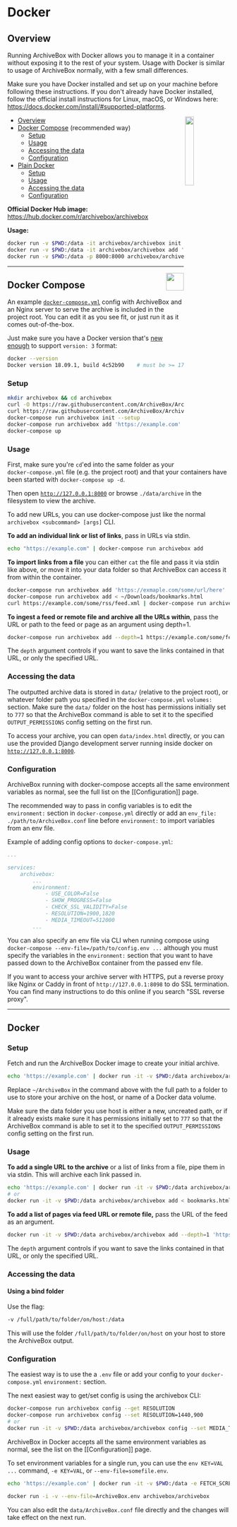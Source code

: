 # Docker

## Overview

Running ArchiveBox with Docker allows you to manage it in a container without exposing it to the rest of your system. Usage with Docker is similar to usage of ArchiveBox normally, with a few small differences.

Make sure you have Docker installed and set up on your machine before following these instructions. If you don't already have Docker installed, follow the official install instructions for Linux, macOS, or Windows here: https://docs.docker.com/install/#supported-platforms.

<img src="https://i.imgur.com/qFAPRwC.png" width="20%" align="right">

- [Overview](#)
- [Docker Compose](#docker-compose) (recommended way)
  - [Setup](#setup)
  - [Usage](#usage)
  - [Accessing the data](#accessing-the-data)
  - [Configuration](#configuration)
- [Plain Docker](#docker)
  - [Setup](#setup-1)
  - [Usage](#usage-1)
  - [Accessing the data](#accessing-the-data-1)
  - [Configuration](#configuration-1)

**Official Docker Hub image:**  
https://hub.docker.com/r/archivebox/archivebox

**Usage:**
```bash
docker run -v $PWD:/data -it archivebox/archivebox init --setup
docker run -v $PWD:/data -it archivebox/archivebox add 'https://example.com'
docker run -v $PWD:/data -p 8000:8000 archivebox/archivebox server 0.0.0.0:8000
```

---

<img src="https://i.imgur.com/knwOtky.png" height="40px" align="right">

## Docker Compose

An example [`docker-compose.yml`](https://github.com/ArchiveBox/ArchiveBox/blob/master/docker-compose.yml) config with ArchiveBox and an Nginx server to serve the archive is included in the project root. You can edit it as you see fit, or just run it as it comes out-of-the-box.

Just make sure you have a Docker version that's [new enough](https://docs.docker.com/compose/compose-file/) to support `version: 3` format:

```bash
docker --version
Docker version 18.09.1, build 4c52b90    # must be >= 17.04.0
```

### Setup

```bash
mkdir archivebox && cd archivebox
curl -O https://raw.githubusercontent.com/ArchiveBox/ArchiveBox/master/docker-compose.yml
curl https://raw.githubusercontent.com/ArchiveBox/ArchiveBox/master/etc/sonic/config.cfg > sonic.cfg
docker-compose run archivebox init --setup
docker-compose run archivebox add 'https://example.com'
docker-compose up
```

### Usage

First, make sure you're `cd`'ed into the same folder as your `docker-compose.yml` file (e.g. the project root) and that your containers have been started with `docker-compose up -d`.

Then open [`http://127.0.0.1:8000`](http://127.0.0.1:8000) or browse `./data/archive` in the filesystem to view the archive.

To add new URLs, you can use docker-compose just like the normal `archivebox <subcommand> [args]` CLI.

**To add an individual link or list of links**, pass in URLs via stdin.

```bash
echo "https://example.com" | docker-compose run archivebox add
```

**To import links from a file** you can either `cat` the file and pass it via stdin like above, or move it into your data folder so that ArchiveBox can access it from within the container.

```bash
docker-compose run archivebox add 'https://exmaple.com/some/url/here'
docker-compose run archivebox add < ~/Downloads/bookmarks.html
curl https://example.com/some/rss/feed.xml | docker-compose run archivebox add
```

**To ingest a feed or remote file and archive all the URLs within**, pass the URL or path to the feed or page as an argument using depth=1.

```bash
docker-compose run archivebox add --depth=1 https://example.com/some/feed.rss
```

The `depth` argument controls if you want to save the links contained in that URL, or only the specified URL.

### Accessing the data

The outputted archive data is stored in `data/` (relative to the project root), or whatever folder path you specified in the `docker-compose.yml` `volumes:` section. Make sure the `data/` folder on the host has permissions initially set to `777` so that the ArchiveBox command is able to set it to the specified `OUTPUT_PERMISSIONS` config setting on the first run.

To access your archive, you can open `data/index.html` directly, or you can use the provided Django development server running inside docker on [`http://127.0.0.1:8000`](http://127.0.0.1:8000).

### Configuration

ArchiveBox running with docker-compose accepts all the same environment variables as normal, see the full list on the [[Configuration]] page.

The recommended way to pass in config variables is to edit the `environment:` section in `docker-compose.yml` directly or add an `env_file: ./path/to/ArchiveBox.conf` line before `environment:` to import variables from an env file.

Example of adding config options to `docker-compose.yml`:

```yaml
...

services:
    archivebox:
        ...
        environment:
            - USE_COLOR=False
            - SHOW_PROGRESS=False
            - CHECK_SSL_VALIDITY=False
            - RESOLUTION=1900,1820
            - MEDIA_TIMEOUT=512000
        ...
```

You can also specify an env file via CLI when running compose using `docker-compose --env-file=/path/to/config.env ...` although you must specify the variables in the `environment:` section that you want to have passed down to the ArchiveBox container from the passed env file.

If you want to access your archive server with HTTPS, put a reverse proxy like Nginx or Caddy in front of `http://127.0.0.1:8098` to do SSL termination. You can find many instructions to do this online if you search "SSL reverse proxy".

---

## Docker

### Setup

Fetch and run the ArchiveBox Docker image to create your initial archive.

```bash
echo 'https://example.com' | docker run -it -v $PWD:/data archivebox/archivebox add
```

Replace `~/ArchiveBox` in the command above with the full path to a folder to use to store your archive on the host, or name of a Docker data volume.

Make sure the data folder you use host is either a new, uncreated path, or if it already exists make sure it has permissions initially set to `777` so that the ArchiveBox command is able to set it to the specified `OUTPUT_PERMISSIONS` config setting on the first run.

### Usage

**To add a single URL to the archive** or a list of links from a file, pipe them in via stdin. This will archive each link passed in.

```bash
echo 'https://example.com' | docker run -it -v $PWD:/data archivebox/archivebox add
# or
docker run -it -v $PWD:/data archivebox/archivebox add < bookmarks.html
```

**To add a list of pages via feed URL or remote file,** pass the URL of the feed as an argument.

```bash
docker run -it -v $PWD:/data archivebox/archivebox add --depth=1 'https://example.com/some/rss/feed.xml'
```

The `depth` argument controls if you want to save the links contained in that URL, or only the specified URL.

### Accessing the data

#### Using a bind folder

Use the flag:

```bash
-v /full/path/to/folder/on/host:/data
```

This will use the folder `/full/path/to/folder/on/host` on your host to store the ArchiveBox output.

### Configuration

The easiest way is to use the a `.env` file or add your config to your `docker-compose.yml` `environment:` section.

The next easiest way to get/set config is using the archivebox CLI:
```bash
docker-compose run archivebox config --get RESOLUTION
docker-compose run archivebox config --set RESOLUTION=1440,900
# or
docker run -it -v $PWD:/data archivebox/archivebox config --set MEDIA_TIMEOUT=120
```

ArchiveBox in Docker accepts all the same environment variables as normal, see the list on the [[Configuration]] page.

To set environment variables for a single run, you can use the `env KEY=VAL ...` command, `-e KEY=VAL`, or `--env-file=somefile.env`.

```bash
echo 'https://example.com' | docker run -it -v $PWD:/data -e FETCH_SCREENSHOT=False archivebox/archivebox add
```
```bash
docker run -i -v --env-file=ArchiveBox.env archivebox/archivebox
```

You can also edit the `data/ArchiveBox.conf` file directly and the changes will take effect on the next run.
